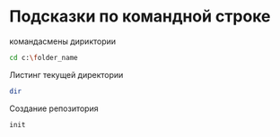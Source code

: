 # Подсказки по командной строке
командасмены дириктории
```sh
cd c:\folder_name
```

Листинг текущей директории
```sh
dir
```
Создание репозитория
```
init
```